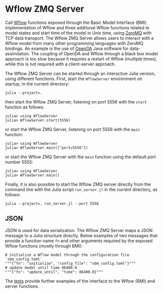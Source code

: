 # Wflow ZMQ Server
Call [Wflow](https://github.com/Deltares/Wflow.jl) functions exposed through the Basic Model
Interface (BMI) implementation of Wflow and three additonal Wflow functions related to model
states and start time of the model in Unix time, using [ZeroMQ](https://zeromq.org/) with
TCP data transport. The Wflow ZMQ Server allows users to interact with a Wflow model from
many other programming languages with ZeroMQ bindings. An example is the use of
[OpenDA](https://openda.org/) Java software for data-assimilation. The coupling of OpenDA
and Wflow through a black box model approach is too slow because it requires a restart of
Wflow (multiple times), while this is not required with a client-server approach.

The Wflow ZMQ Server can be started through an interactive Julia version, using different
functions. First, start the `WflowServer` environment on startup, in the current directory:
```
julia --project=.
```
then start the Wflow ZMQ Server, listening on port 5556 with the `start` function as
follows:
```julia-repl
julia> using WflowServer
julia> WflowServer.start(5556)
```
or start the Wflow ZMQ Server, listening on port 5556 with the `main` function:
```julia-repl
julia> using WflowServer
julia> WflowServer.main(["port=5556"])
```
or start the Wflow ZMQ Server with the `main` function using the default port number 5555:
```julia-repl
julia> using WflowServer
julia> WflowServer.main()
```
Finally, it is also possible to start the Wflow ZMQ server directly from the command line
with the Julia script `run_server.jl` in the current directory, as follows:
```
julia --project=. run_server.jl --port 5556
```

## JSON
JSON is used for data serialization. The Wflow ZMQ Server maps a JSON message to a Julia
structure directly. Below examples of two messages that provide a function name `fn` and
other arguments required by the exposed Wflow functions (mostly through BMI):

```
# initialize a Wflow model through the configuration file `sbm_config.toml`
"""{"fn": "initialize", "config_file": "sbm_config.toml"}"""
# update model until time 86400.0
"""{"fn": "update_until", "time": 86400.0}"""
```

The [tests](/server/test/) provide further examples of the interface to the Wflow (BMI) and
server functions.

